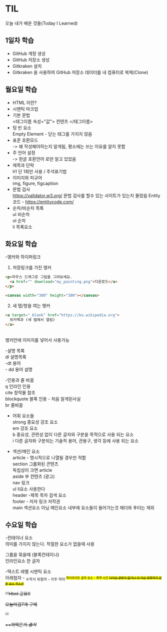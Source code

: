 # TIL
오늘 내가 배운 것들(Today I Learned)

## 1일차 학습 

- GitHub 계정 생성 
- GitHub 저장소 생성
- Gitkraken 설치
- Gitkraken 을 사용하여 GitHub 저장소 데이터를 내 컴퓨터로 복제(Clone)

## 월요일 학습

- HTML 이란?
- 시멘틱 마크업
- 기본 문법<br>
        <태그이름 속성="값"> 컨텐츠 </태그이름>
- 텅 빈 요소 <br>
     Empty Element - 닫는 태그를 가지지 않음
- 표준 호환모드 <br>
        <!doctype HTML> -> 왜 작성해야하는지 알게됨, 평소에는 쓰는 이유를 알지 못함
- 주 언어 설정 <br>
      <meta charset="utf-8"> -> 한글 호환언어 로만 알고 있었음
- 제목과 단락<br>
          h1 단 1회만 사용 / 주석표기법
- 이미지와 피규어 <br>
      img, figure, figcaption
- 문법 검사<br>
      https://validator.w3.org/ 문법 검사를 할수 있는 사이트가 있는지 몰랐음
      Entity코드 - https://entitycode.com/
- 순차/비순차 목록 <br>
       ul 비순차<br>
       ol 순차<br>
       li 목록요소<br>

       
## 화요일 학습

-앵커와 하이퍼링크<br>
1. 저장링크를 가진 앵커<br>
```html
<p>마우스 드래그로 그림을 그려보세요.
  <a href="" download="my_painting.png">다운로드</a>
</p>

<canvas width="300" height="300"></canvas>
```
2. 새 탭/창을 여는 앵커
```html
<a target="_blank" href="https://ko.wikipedia.org">
  위키백과 (새 탭에서 열림)
</a>
```
<br>
앵커안에 이미지를 넣어서 사용가능

-설명 목록 <br>
       dl 설명목록<br>
       -dt 용어<br>
       - dd 용어 설명<br>


-인용과 줄 바꿈 <br>
q 인라인 인용 <br>
cite 창작물 참조 <br>
blockquote 블록 인용 - 처음 알게된사실  <br>
br 줄바꿈 <br>

- 어휘 요소들 <br>
strong 중요성 강조 요소  <br>
em 강조 요소  <br>
b 중요성, 관련성 없이 다른 글자와 구분을 목적으로 사용 되는 요소 <br>
i  다른 글자와 구분되는 기술적 용어, 관용구, 생각 등에 사용 되는 요소 <br>

- 섹션/메인 요소<br>
article - 명시적으로 나열될 경우만 적합<br>
section 그룹화된 콘텐츠 <br>
독립성이 크면 article<br>
aside 부 컨텐츠 (광고)<br>
nav 링크 <br>
ul li요소 사용한다<br>
header -제목 목차 검색 요소<br>
footer - 저자 링크 저작권<br>
main 섹션요소 아님 메인요소 내부에 요소들이 들어가는것 헤더와 푸터는 제외<br>


## 수요일 학습

-컨테이너 요소<br>
의미를 가지지 않는다. 적절한 요소가 없을때 사용<br>
<div>그룹을 묶을때 (블록컨테이너)<br>
<span>인라인요소 한 글자 <br>

-텍스트 레벨 시멘틱 요소 <br>
아래첨자 - <sub> 수학식
위첨자 - 각주 약어 <sup>
<mark> 하이라이트 글자 요소
<abbr> - 축약
<time> 시간
<s> 더이상 관련이 없거나 더 이상 정확하지 않은 요소
취소선 
  
‘’’Html
<span>공유<data value=“0”>0</data></span>
<p><time datetime=“2020-04-01”>오늘마감<time><data value=“7”>7개</data> 구매</p>
‘’’

++까먹은거 <cite>출저


